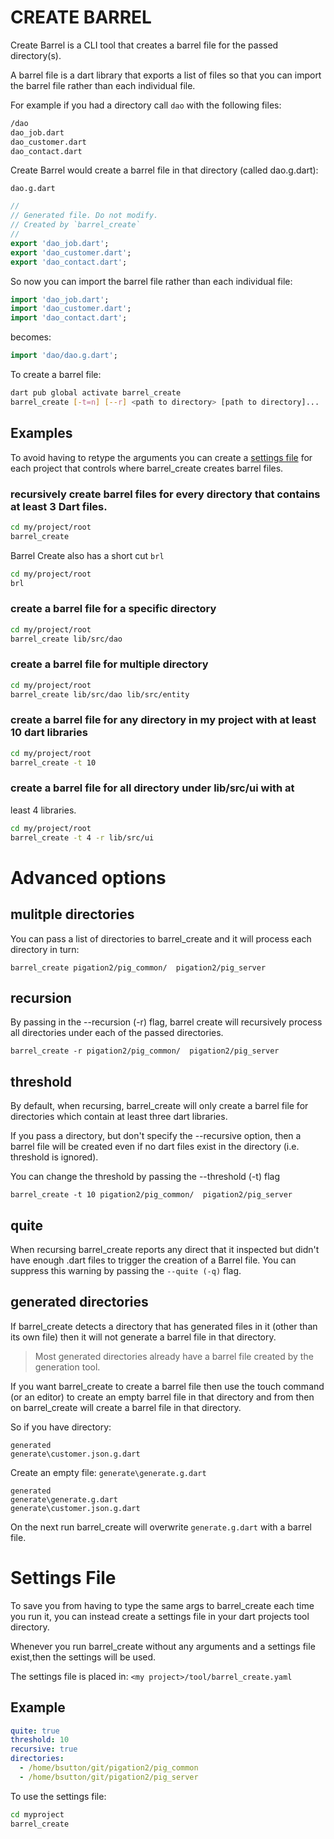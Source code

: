 # CREATE BARREL

Create Barrel is a CLI tool that creates a barrel file for the passed
 directory(s).

 A barrel file is a dart library that exports a list of files so that
 you can import the barrel file rather than each individual file.


For example if you had a directory call `dao` with the following files:

```bash
/dao
dao_job.dart
dao_customer.dart
dao_contact.dart
```

Create Barrel would create a barrel file in that directory (called dao.g.dart):

`dao.g.dart`
```dart
//
// Generated file. Do not modify.
// Created by `barrel_create`
//
export 'dao_job.dart';
export 'dao_customer.dart';
export 'dao_contact.dart';
```

So now you can import the barrel file rather than each individual file:

```dart
import 'dao_job.dart';
import 'dao_customer.dart';
import 'dao_contact.dart';
```
becomes:

```dart
import 'dao/dao.g.dart';
```
 
To create a barrel file:

```bash
dart pub global activate barrel_create
barrel_create [-t=n] [--r] <path to directory> [path to directory]...
```

## Examples

To avoid having to retype the arguments you can create a [settings file](#settings-file) for each
project that controls where barrel_create creates barrel files.


### recursively create barrel files for every directory that contains at least 3 Dart files.

```bash
cd my/project/root
barrel_create 
```

Barrel Create also has a short cut `brl`
```bash
cd my/project/root
brl
```


### create a barrel file for a specific directory
```bash
cd my/project/root
barrel_create lib/src/dao
```

### create a barrel file for multiple directory
```bash
cd my/project/root
barrel_create lib/src/dao lib/src/entity
```

### create a barrel file for any directory in my project with at least 10 dart libraries
```bash
cd my/project/root
barrel_create -t 10 
```
### create a barrel file for all directory under lib/src/ui with at
least 4 libraries.
```bash
cd my/project/root
barrel_create -t 4 -r lib/src/ui
```

# Advanced options

## mulitple directories

You can pass a list of directories to barrel_create and it will
process each directory in turn:

```
barrel_create pigation2/pig_common/  pigation2/pig_server
```

## recursion

By passing in the --recursion (-r) flag, barrel create will recursively process
all directories under each of the passed directories.

```
barrel_create -r pigation2/pig_common/  pigation2/pig_server
```

## threshold
By default, when recursing, barrel_create will only create a barrel file for directories
which contain at least three dart libraries.

If you pass a directory, but don't specify the --recursive option, then a barrel
file will be created even if no dart files exist in the directory (i.e. threshold is ignored).

You can change the threshold by passing the --threshold (-t) flag

```
barrel_create -t 10 pigation2/pig_common/  pigation2/pig_server
```

## quite
When recursing barrel_create reports any direct that it inspected but didn't have enough .dart files to trigger the creation of a Barrel file. You can suppress this
warning by passing the `--quite (-q)` flag.

## generated directories
If barrel_create detects a directory that has generated files in it (other than its own file)
then it will not generate a barrel file in that directory.

> Most generated directories already have a barrel file created
by the generation tool.

If you want barrel_create to create a barrel file then use the touch command (or an editor) to
create an empty barrel file in that directory and from then on barrel_create
will create a barrel file in that directory.

So if you have directory:

```
generated
generate\customer.json.g.dart
```

Create an empty file:
`generate\generate.g.dart`

```
generated
generate\generate.g.dart
generate\customer.json.g.dart
```

On the next run barrel_create will overwrite `generate.g.dart` with a barrel
file.


# Settings File
To save you from having to type the same args to barrel_create each time you 
run it, you can instead create a settings file in your dart projects
tool directory.

Whenever you run barrel_create without any arguments and a settings file exist,then the settings will be used.

The settings file is placed in:
`<my project>/tool/barrel_create.yaml`

## Example

```yaml
quite: true
threshold: 10
recursive: true
directories:
  - /home/bsutton/git/pigation2/pig_common
  - /home/bsutton/git/pigation2/pig_server
```

To use the settings file:

```bash
cd myproject
barrel_create
```